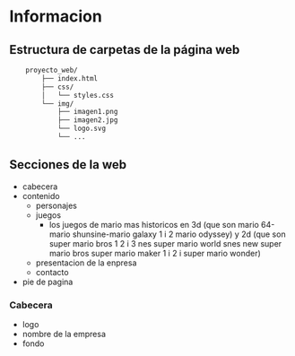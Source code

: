 # Informacion

## Estructura de carpetas de la página web

```bash
    proyecto_web/
        ├── index.html
        ├── css/
        │   └── styles.css
        └── img/
            ├── imagen1.png
            ├── imagen2.jpg
            └── logo.svg
            └── ...
```

## Secciones de la web
- cabecera 
- contenido
    - personajes
    - juegos
        - los juegos de mario  mas historicos en 3d (que son mario 64-mario shunsine-mario galaxy 1 i 2 mario odyssey) y 2d  (que son super mario bros 1 2  i 3 nes super mario world snes new super mario bros super mario maker 1 i 2 i super  mario wonder)
    - presentacion de la enpresa 
    - contacto 
- pie de pagina

### Cabecera
- logo
- nombre de la empresa
- fondo
